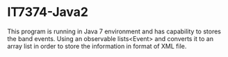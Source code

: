 IT7374-Java2
============

This program is running in Java 7 environment and has capability to stores the band events. Using an observable lists&lt;Event> and converts it to an array list in order to store the information in format of XML file.

